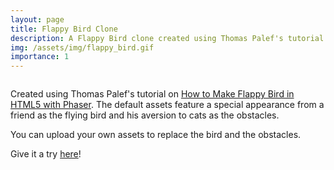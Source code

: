 ```yaml
---
layout: page
title: Flappy Bird Clone
description: A Flappy Bird clone created using Thomas Palef's tutorial but with the twist of being able to upload your own bird and obstacles. 
img: /assets/img/flappy_bird.gif
importance: 1
---
```


<div class="row">
    <img class="img-fluid rounded z-depth-1" src="{{ '/assets/img/flappy_bird.gif' | relative_url }}" alt="" title="flappy bird demo"/>
<div>

Created using Thomas Palef's tutorial on <a href="http://www.lessmilk.com/tutorial/flappy-bird-phaser-1">How to Make Flappy Bird in HTML5 with Phaser</a>. The default assets feature a special appearance from a friend as the flying bird and his aversion to cats as the obstacles.

You can upload your own assets to replace the bird and the obstacles.

Give it a try <a href="https://fathomless-basin-61373.herokuapp.com/">here</a>!